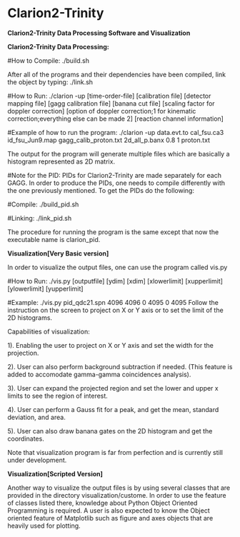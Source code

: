 # Clarion2-Trinity
**Clarion2-Trinity Data Processing Software and Visualization**


**Clarion2-Trinity Data Processing:**

#How to Compile:
./build.sh

After all of the programs and their dependencies have been compiled, link the object by typing:
./link.sh

#How to Run:
./clarion -up [time-order-file] [calibration file] [detector mapping file] [gagg calibration file] [banana cut file] [scaling factor for doppler correction] [option of doppler correction;1 for kinematic correction;everything else can be made 2] [reaction channel information]

#Example of how to run the program:
./clarion -up data.evt.to cal_fsu.ca3 id_fsu_Jun9.map gagg_calib_proton.txt 2d_all_p.banx 0.8 1 proton.txt

The output for the program will generate multiple files which are basically a histogram represented as 2D matrix. 

#Note for the PID:
PIDs for Clarion2-Trinity are made separately for each GAGG. In order to produce the PIDs, one needs to compile differently with the one previously mentioned. To get the PIDs do the following:

#Compile:
./build_pid.sh

#Linking:
./link_pid.sh

The procedure for running the program is the same except that now the executable name is clarion_pid.

**Visualization[Very Basic version]** 

In order to visualize the output files, one can use the program called vis.py

#How to Run:
./vis.py [outputfile] [ydim] [xdim] [xlowerlimit] [xupperlimit] [ylowerlimit] [yupperlimit]

#Example:
./vis.py pid_qdc21.spn 4096 4096 0 4095 0 4095
Follow the instruction on the screen to project on X or Y axis or to set the limit of the 2D histograms.

Capabilities of visualization:

1). Enabling the user to project on X or Y axis and set the width for the projection.

2). User can also perform background subtraction if needed. (This feature is added to accomodate gamma-gamma coincidences analysis).

3). User can expand the projected region and set the lower and upper x limits to see the region of interest.

4). User can perform a Gauss fit for a peak, and get the mean, standard deviation, and area.

5). User can also draw banana gates on the 2D histogram and get the coordinates.

Note that visualization program is far from perfection and is currently still under development.

**Visualization[Scripted Version]**

Another way to visualize the output files is by using several classes that are provided in the directory visualization/custome. In order to use the feature of classes listed there, knowledge about Python Object Oriented Programming is required. A user is also expected to know the Object oriented feature of Matplotlib such as figure and axes objects that are heavily used for plotting.
